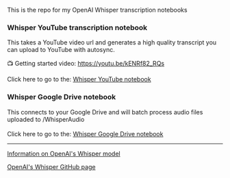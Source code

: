 This is the repo for my OpenAI Whisper transcription notebooks

<h3>Whisper YouTube transcription notebook</h3>
This takes a YouTube video url and generates a high quality transcript you can upload to YouTube with autosync.

📺 Getting started video: https://youtu.be/kENRf82_RQs

Click here to go to the: <a href="https://github.com/AndrewMayneProjects/Whisper/blob/main/WhisperYouTube.ipynb">Whisper YouTube notebook</a>

<h3>Whisper Google Drive notebook</h3>
This connects to your Google Drive and will batch process audio files uploaded to /WhisperAudio
<br>
<br>
Click here to go to the: <a href="https://github.com/AndrewMayneProjects/Whisper/blob/main/WhisperGoogleDrive.ipynb"> Whisper Google Drive notebook</a>

<hr>
 

<a href="https://openai.com/blog/whisper/">Information on OpenAI's Whisper model</a>

<a href="https://github.com/openai/whisper">OpenAI's Whisper GitHub page</a>
         
